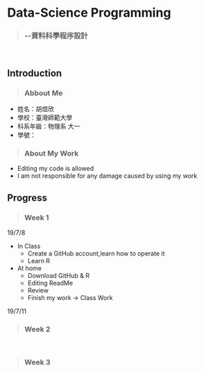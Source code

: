 # Data-Science Programming
> ### --資料科學程序設計
<br>

## Introduction
> ### Abbout Me
* 姓名：胡煜欣
* 學校：臺灣師範大學
* 科系年級：物理系 大一
* 學號：
> ### About My Work
* Editing my code is allowed
* I am not responsible for any damage caused by using my work
## Progress
> ### Week 1
 19/7/8
 * In Class
   * Create a GitHub account,learn how to operate it
   * Learn R
 * At home
   * Download GitHub & R
   * Editing ReadMe
   * Review
   * Finish my work -> Class Work<br>

 19/7/11
<br>

> ### Week 2
<br>

> ### Week 3
